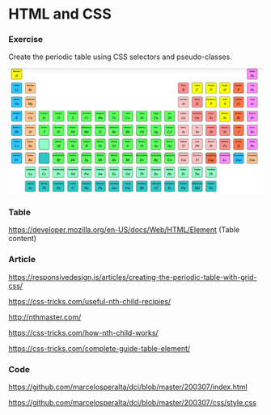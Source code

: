 # HTML and CSS

### Exercise

Create the periodic table using CSS selectors and pseudo-classes.

![200303](./img/periodic_table.png)

### Table

https://developer.mozilla.org/en-US/docs/Web/HTML/Element (Table content)

### Article

https://responsivedesign.is/articles/creating-the-periodic-table-with-grid-css/

https://css-tricks.com/useful-nth-child-recipies/

http://nthmaster.com/

https://css-tricks.com/how-nth-child-works/

https://css-tricks.com/complete-guide-table-element/

### Code

https://github.com/marcelosperalta/dci/blob/master/200307/index.html

https://github.com/marcelosperalta/dci/blob/master/200307/css/style.css